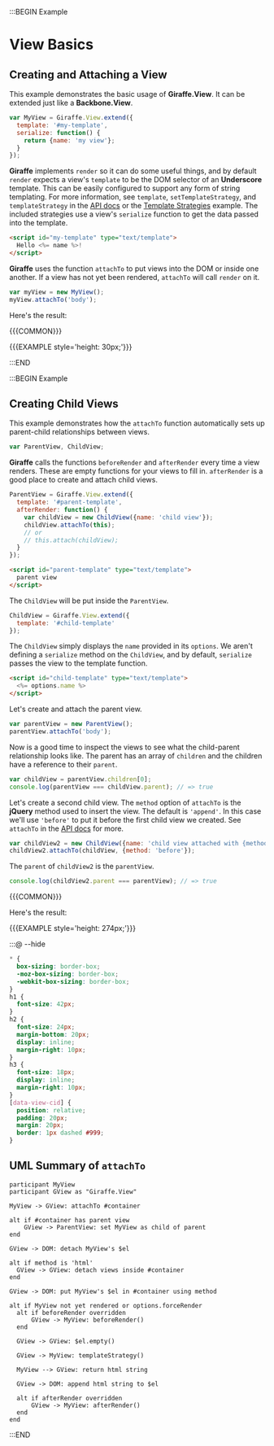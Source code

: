 :::BEGIN Example

# View Basics

## Creating and Attaching a View

This example demonstrates the basic usage of **Giraffe.View**. It can be
extended just like a **Backbone.View**.

```js
var MyView = Giraffe.View.extend({
  template: '#my-template',
  serialize: function() {
    return {name: 'my view'};
  }
});
```

**Giraffe** implements `render` so it can do some useful things, and by default
`render` expects a view's `template` to be the DOM selector of an **Underscore**
template. This can be easily configured to support any form of string
templating. For more information, see `template`, `setTemplateStrategy`, and
`templateStrategy` in the [API docs](api.html#View-template) or the
[Template Strategies](templateStrategies.html) example. The included strategies
use a view's `serialize` function to get the data passed into the template.
```html
<script id="my-template" type="text/template">
  Hello <%= name %>!
</script>
```

**Giraffe** uses the function `attachTo` to put views into the DOM or inside one
another. If a view has not yet been rendered, `attachTo` will call `render` on
it.

```js
var myView = new MyView();
myView.attachTo('body');
```

Here's the result:

{{{COMMON}}}

{{{EXAMPLE style='height: 30px;'}}}

:::END


:::BEGIN Example
## Creating Child Views

This example demonstrates how the `attachTo` function automatically sets up
parent-child relationships between views.

```js
var ParentView, ChildView;
```

**Giraffe** calls the functions `beforeRender` and `afterRender` every time a
view renders. These are empty functions for your views to fill in. `afterRender`
is a good place to create and attach child views.

```js
ParentView = Giraffe.View.extend({
  template: '#parent-template',
  afterRender: function() {
    var childView = new ChildView({name: 'child view'});
    childView.attachTo(this);
    // or
    // this.attach(childView);
  }
});
```

```html
<script id="parent-template" type="text/template">
  parent view
</script>
```

The `ChildView` will be put inside the `ParentView`.

```js
ChildView = Giraffe.View.extend({
  template: '#child-template'
});
```

The `ChildView` simply displays the `name` provided in its `options`. We aren't
defining a `serialize` method on the `ChildView`, and by default, `serialize`
passes the view to the template function.

```html
<script id="child-template" type="text/template">
  <%= options.name %>
</script>
```

Let's create and attach the parent view.

```js
var parentView = new ParentView();
parentView.attachTo('body');
```

Now is a good time to inspect the views to see what the child-parent
relationship looks like. The parent has an array of `children` and the children
have a reference to their `parent`.

```js
var childView = parentView.children[0];
console.log(parentView === childView.parent); // => true
```

Let's create a second child view. The `method` option of `attachTo` is the
**jQuery** method used to insert the view. The default is `'append'`. In this
case we'll use `'before'` to put it before the first child view we created. See
`attachTo` in the [API docs](api.html#View-attachTo) for more.

```js
var childView2 = new ChildView({name: 'child view attached with {method: "before"}'});
childView2.attachTo(childView, {method: 'before'});
```

The `parent` of `childView2` is the `parentView`.

```js
console.log(childView2.parent === parentView); // => true
```

{{{COMMON}}}

Here's the result:

{{{EXAMPLE style='height: 274px;'}}}

:::@ --hide

```css
* {
  box-sizing: border-box;
  -moz-box-sizing: border-box;
  -webkit-box-sizing: border-box;
}
h1 {
  font-size: 42px;
}
h2 {
  font-size: 24px;
  margin-bottom: 20px;
  display: inline;
  margin-right: 10px;
}
h3 {
  font-size: 18px;
  display: inline;
  margin-right: 10px;
}
[data-view-cid] {
  position: relative;
  padding: 20px;
  margin: 20px;
  border: 1px dashed #999;
}
```

## UML Summary of `attachTo`

```uml
participant MyView
participant GView as "Giraffe.View"

MyView -> GView: attachTo #container

alt if #container has parent view
    GView -> ParentView: set MyView as child of parent
end

GView -> DOM: detach MyView's $el

alt if method is 'html'
  GView -> GView: detach views inside #container
end

GView -> DOM: put MyView's $el in #container using method

alt if MyView not yet rendered or options.forceRender
  alt if beforeRender overridden
      GView -> MyView: beforeRender()
  end

  GView -> GView: $el.empty()

  GView -> MyView: templateStrategy()

  MyView --> GView: return html string

  GView -> DOM: append html string to $el

  alt if afterRender overridden
      GView -> MyView: afterRender()
  end
end
```

:::END
